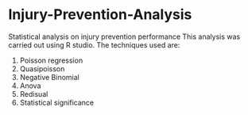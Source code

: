 # Injury-Prevention-Analysis
Statistical analysis on injury prevention performance
This analysis was carried out using R studio. The techniques used are:
1. Poisson regression
2. Quasipoisson
3. Negative Binomial
4. Anova
5. Redisual
6. Statistical significance
